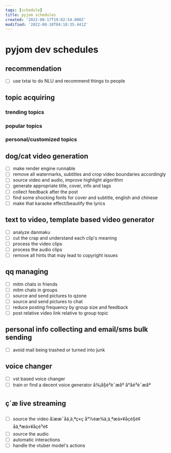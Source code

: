 ```yaml
---
tags: [schedule]
title: pyjom schedules
created: '2022-08-17T19:02:54.000Z'
modified: '2022-08-18T04:18:35.441Z'
---
```


# pyjom dev schedules

## recommendation
- [ ] use txtai to do NLU and recommend things to people

## topic acquiring
### trending topics
### popular topics
### personal/customized topics

## dog/cat video generation
- [ ] make render engine runnable
- [ ] remove all watermarks, subtitles and crop video boundaries accordingly
- [ ] source video and audio, improve highlight algorithm
- [ ] generate appropriate title, cover, info and tags
- [ ] collect feedback after the post
- [ ] find some shocking fonts for cover and subtitle, english and chinese
- [ ] make that karaoke effect/beautify the lyrics

## text to video, template based video generator
- [ ] analyze danmaku
- [ ] cut the crap and understand each clip's meaning
- [ ] process the video clips
- [ ] process the audio clips
- [ ] remove all hints that may lead to copyright issues

## qq managing
- [ ] mitm chats in friends
- [ ] mitm chats in groups
- [ ] source and send pictures to qzone
- [ ] source and send pictures to chat
- [ ] reduce posting frequency by group size and feedback
- [ ] post relative video link relative to group topic

## personal info collecting and email/sms bulk sending
- [ ] avoid mail being trashed or turned into junk

## voice changer
- [ ] vst based voice changer
- [ ] train or find a decent voice generator å¾¡å§é³è¯­æåº å°åé³è¯­æåº

## ç´æ­ live streaming
- [ ] source the video
å¦ææ¯åä¸ä¸ªç«ç å°½éæ¾ä¸ä¸ªæä»¥åçè§é¢ åä¸ªæä»¥åçé³é¢
- [ ] source the audio
- [ ] automatic interactions
- [ ] handle the vtuber model's actions
